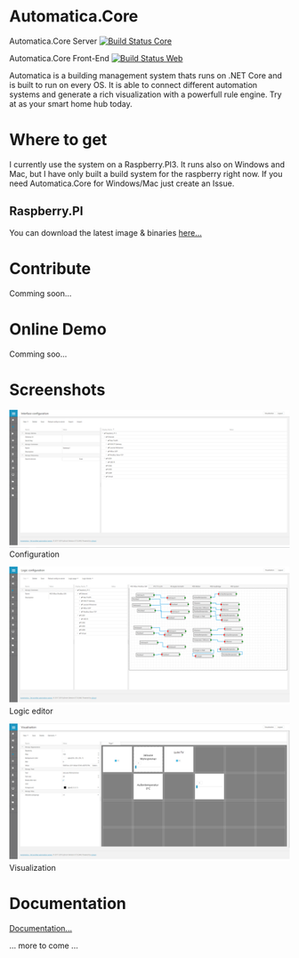 # Automatica.Core

Automatica.Core Server
[![Build Status Core](https://automatica-core.visualstudio.com/automatica/_apis/build/status/automatica.core?branchName=develop)](https://automatica-core.visualstudio.com/automatica/_build/latest?definitionId=12&branchName=develop)

Automatica.Core Front-End
[![Build Status Web](https://automatica-core.visualstudio.com/automatica/_apis/build/status/automatica.web?branchName=develop)](https://automatica-core.visualstudio.com/automatica/_build/latest?definitionId=8&branchName=develop)

Automatica is a building management system thats runs on .NET Core and is built to run on every OS. It is able to connect different automation systems and generate a rich visualization with a powerfull rule engine. Try at as your smart home hub today.

# Where to get
I currently use the system on a Raspberry.PI3. It runs also on Windows and Mac, but I have only built a build system for the raspberry right now. If you need Automatica.Core for Windows/Mac just create an Issue.

## Raspberry.PI
You can download the latest image & binaries [here...](https://github.com/automatica-core/automatica/releases)

# Contribute
Comming soon...

# Online Demo
Comming soo...

# Screenshots
![Configuration](/images/config.png) Configuration

![Logic-editor](/images/logic.png) Logic editor

![Visualization](/images/visualization.png) Visualization


# Documentation
[Documentation...](http://docu.automaticacore.com)


... more to come ...
